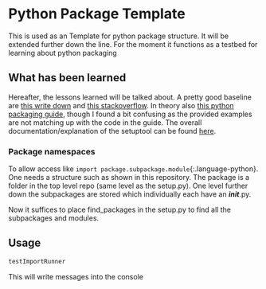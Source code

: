 # Python Package Template

This is used as an Template for python package structure. It will be extended further down the line. For the moment it functions as a testbed for learning about python packaging

## What has been learned

Hereafter, the lessons learned will be talked about. A pretty good baseline are [this write down](https://godatadriven.com/blog/a-practical-guide-to-using-setup-py/) and [this stackoverflow](https://stackoverflow.com/questions/51286928/what-is-where-argument-for-in-setuptools-find-packages). In theory also [this python packaging guide](https://packaging.python.org/guides/packaging-namespace-packages/), though I found a bit confusing as the provided examples are not matching up with the code in the guide. The overall documentation/explanation of the setuptool can be found [here](https://setuptools.readthedocs.io/en/latest/setuptools.html).

### Package namespaces

To allow access like `import package.subpackage.module`{:.language-python}. One needs a structure such as shown in this repository. The package is a folder in the top level repo (same level as the setup.py). One level further down the subpackages are stored which individually each have an ___init___.py. 

Now it suffices to place find_packages in the setup.py to find all the subpackages and modules. 

## Usage

```bash
testImportRunner 
```
This will write messages into the console
